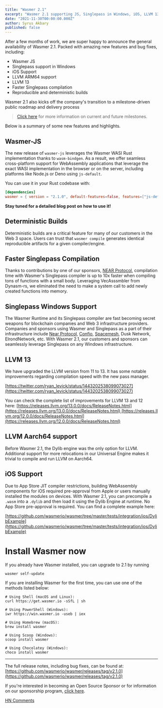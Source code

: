 ```yaml
---
title: "Wasmer 2.1"
excerpt: "Wasmer 2.1 supporting JS, Singlepass in Windows, iOS, LLVM 13, reproducible builds and many more features"
date: "2021-11-30T00:00:00.000Z"
author: Syrus Akbary
published: false
---
```


After a few months of work, we are super happy to announce the general availability of Wasmer 2.1. Packed with amazing new features and bug fixes, including:

- Wasmer JS
- Singlepass support in Windows
- iOS Support
- LLVM ARM64 support
- LLVM 13
- Faster Singlepass compilation
- Reproducible and deterministic builds

Wasmer 2.1 also kicks off the company's transition to a milestone-driven public roadmap and delivery process

> [Click here](https://github.com/wasmerio/wasmer/milestones) for more information on current and future milestones.

Below is a summary of some new features and highlights.

## Wasmer-JS

The new release of `wasmer-js` leverages the Wasmer WASI Rust implementation thanks to `wasm-bindgen`. As a result, we offer seamless cross-platform support for WebAssembly applications that leverage the exact WASI implementation in the browser or on the server, including platforms like Node.js or Deno using `js-default`.

You can use it in your Rust codebase with:

```toml
[dependencies]
wasmer = { version = "2.1.0", default-features=false, features=["js-default"]}
```

**Stay tuned for a detailed blog post on how to use it!**

## Deterministic Builds

Deterministic builds are a critical feature for many of our customers in the Web 3 space. Users can trust that `wasmer compile` generates identical reproducible artifacts for a given compiler/engine.

## Faster Singlepass Compilation

Thanks to contributions by one of our sponsors, [NEAR Protocol](https://near.org/), compilation time with Wasmer's Singlepass compiler is up to 10x faster when compiling tons of functions with a small body. Leveraging VecAsssmbler from Dynasm-rs, we eliminated the need to make a system call to add newly created functions into memory.

## Singlepass Windows Support

The Wasmer Runtime and its Singlepass compiler are fast becoming secret weapons for blockchain companies and Web 3 infrastructure providers. Companies and sponsors using Wasmer and Singlepass as a part of their infrastructure include [Near Protocol](https://near.org/), [Confio](https://confio.gmbh/), [Spacemesh](https://spacemesh.io/), Dusk Network, ElrondNetwork, etc. With Wasmer 2.1, our customers and sponsors can seamlessly leverage Singlepass on any Windows infrastructure.

## LLVM 13

We have upgraded the LLVM version from 11 to 13. It has some notable improvements regarding compilation speed with the new pass manager.

[https://twitter.com/ryan_levick/status/1443202538099073027](https://twitter.com/ryan_levick/status/1443202538099073027)

You can check the complete list of improvements for LLVM 13 and 12 here: [https://releases.llvm.org/13.0.0/docs/ReleaseNotes.html](https://releases.llvm.org/13.0.0/docs/ReleaseNotes.html) [https://releases.llvm.org/12.0.0/docs/ReleaseNotes.html](https://releases.llvm.org/12.0.0/docs/ReleaseNotes.html)

## LLVM Aarch64 support

Before Wasmer 2.1, the Dylib engine was the only option for LLVM. Additional support for more relocations in our Universal Engine makes it trivial to compile and run LLVM on Aarch64.

## iOS Support

Due to App Store JIT compiler restrictions, building WebAssembly components for iOS required pre-approval from Apple or users manually installed the modules on devices. With Wasmer 2.1, you can precompile a `.wasm` into a `.dylib` and then load it using the Dylib Engine at runtime. No App Store pre-approval is required. You can find a complete example here:

[https://github.com/wasmerio/wasmer/tree/master/tests/integration/ios/DylibExample](https://github.com/wasmerio/wasmer/tree/master/tests/integration/ios/DylibExample)

# Install Wasmer now

If you already have Wasmer installed, you can upgrade to 2.1 by running

```shell
wasmer self-update
```

If you are installing Wasmer for the first time, you can use one of the methods listed below:

```shell
# Using Shell (macOS and Linux):
curl https://get.wasmer.io -sSfL | sh

# Using PowerShell (Windows):
iwr https://win.wasmer.io -useb | iex

# Using Homebrew (macOS):
brew install wasmer

# Using Scoop (Windows):
scoop install wasmer

# Using Chocolatey (Windows):
choco install wasmer
```

---

The full release notes, including bug fixes, can be found at: [https://github.com/wasmerio/wasmer/releases/tag/v2.1.0](https://github.com/wasmerio/wasmer/releases/tag/v2.1.0)

If you're interested in becoming an Open Source Sponsor or for information on our sponsorship program, [click here](https://wasmer.io/wasmer-open-source-program).

[HN Comments](https://news.ycombinator.com/item?id=)
